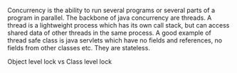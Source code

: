 

Concurrency is the ability to run several programs or several parts of a program in parallel.
The backbone of java concurrency are threads. A thread is a lightweight process which has its own call stack, but can access shared data of other threads in the same process.
A good example of thread safe class is java servlets which have no fields and references, no fields from other classes etc. They are stateless.

Object level lock vs Class level lock
